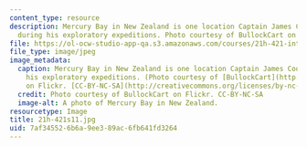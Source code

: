 ```yaml
---
content_type: resource
description: Mercury Bay in New Zealand is one location Captain James Cook landed
  during his exploratory expeditions. Photo courtesy of BullockCart on Flickr. CC-BY-NC-SA
file: https://ol-ocw-studio-app-qa.s3.amazonaws.com/courses/21h-421-introduction-to-environmental-history-spring-2011/7af345526b6a9ee389ac6fb641fd3264_21h-421s11.jpg
file_type: image/jpeg
image_metadata:
  caption: Mercury Bay in New Zealand is one location Captain James Cook landed during
    his exploratory expeditions. (Photo courtesy of [BullockCart](http://www.flickr.com/photos/bullockcart/2341974220/)
    on Flickr. [CC-BY-NC-SA](http://creativecommons.org/licenses/by-nc-sa/2.0/deed.en))
  credit: Photo courtesy of BullockCart on Flickr. CC-BY-NC-SA
  image-alt: A photo of Mercury Bay in New Zealand.
resourcetype: Image
title: 21h-421s11.jpg
uid: 7af34552-6b6a-9ee3-89ac-6fb641fd3264
---
```

